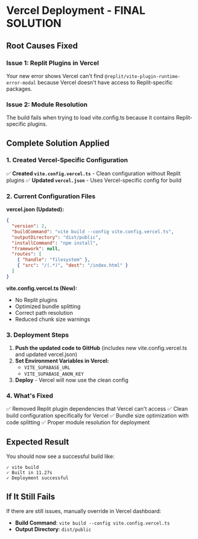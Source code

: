 # Vercel Deployment - FINAL SOLUTION

## Root Causes Fixed

### Issue 1: Replit Plugins in Vercel
Your new error shows Vercel can't find `@replit/vite-plugin-runtime-error-modal` because Vercel doesn't have access to Replit-specific packages.

### Issue 2: Module Resolution
The build fails when trying to load vite.config.ts because it contains Replit-specific plugins.

## Complete Solution Applied

### 1. Created Vercel-Specific Configuration
✅ **Created `vite.config.vercel.ts`** - Clean configuration without Replit plugins
✅ **Updated `vercel.json`** - Uses Vercel-specific config for build

### 2. Current Configuration Files

**vercel.json (Updated):**
```json
{
  "version": 2,
  "buildCommand": "vite build --config vite.config.vercel.ts",
  "outputDirectory": "dist/public",
  "installCommand": "npm install",
  "framework": null,
  "routes": [
    { "handle": "filesystem" },
    { "src": "/(.*)", "dest": "/index.html" }
  ]
}
```

**vite.config.vercel.ts (New):**
- No Replit plugins
- Optimized bundle splitting
- Correct path resolution
- Reduced chunk size warnings

### 3. Deployment Steps
1. **Push the updated code to GitHub** (includes new vite.config.vercel.ts and updated vercel.json)
2. **Set Environment Variables in Vercel:**
   - `VITE_SUPABASE_URL`
   - `VITE_SUPABASE_ANON_KEY`
3. **Deploy** - Vercel will now use the clean config

### 4. What's Fixed
✅ Removed Replit plugin dependencies that Vercel can't access
✅ Clean build configuration specifically for Vercel
✅ Bundle size optimization with code splitting
✅ Proper module resolution for deployment

## Expected Result
You should now see a successful build like:
```
✓ vite build
✓ Built in 11.27s
✓ Deployment successful
```

## If It Still Fails
If there are still issues, manually override in Vercel dashboard:
- **Build Command**: `vite build --config vite.config.vercel.ts`
- **Output Directory**: `dist/public`
